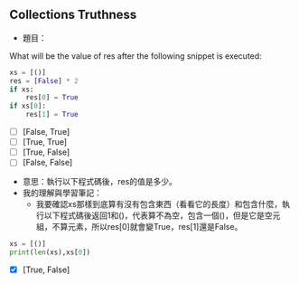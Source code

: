 ## Collections Truthness
* 題目：

What will be the value of res after the following snippet is executed:
```Python
xs = [()]
res = [False] * 2
if xs:
    res[0] = True
if xs[0]:
    res[1] = True
```
- [ ] [False, True]
- [ ] [True, True]
- [ ] [True, False]
- [ ] [False, False]
* 意思：執行以下程式碼後，res的值是多少。
* 我的理解與學習筆記：    
  * 我要確認xs那樣到底算有沒有包含東西（看看它的長度）和包含什麼，執行以下程式碼後返回1和()，代表算不為空，包含一個()，但是它是空元組，不算元素，所以res[0]就會變True，res[1]還是False。
    
```Python
xs = [()]
print(len(xs),xs[0])
```
- [x] [True, False]
